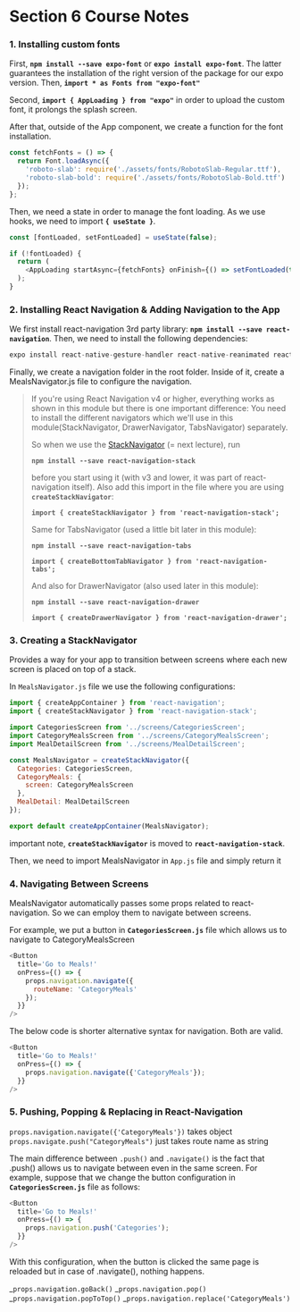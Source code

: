 # Section 6 Course Notes

### 1. Installing custom fonts

First, **`npm install --save expo-font`** or **`expo install expo-font`**. The latter guarantees the installation of the right version of the package for our expo version. Then,
**`import * as Fonts from "expo-font"`**

Second, **`import { AppLoading } from "expo"`** in order to upload the custom font, it prolongs the splash screen.

After that, outside of the App component, we create a function for the font installation.

```javascript
const fetchFonts = () => {
  return Font.loadAsync({
    'roboto-slab': require('./assets/fonts/RobotoSlab-Regular.ttf'),
    'roboto-slab-bold': require('./assets/fonts/RobotoSlab-Bold.ttf')
  });
};
```

Then, we need a state in order to manage the font loading. As we use hooks, we need to import **`{ useState }`**.

```javascript
const [fontLoaded, setFontLoaded] = useState(false);

if (!fontLoaded) {
  return (
    <AppLoading startAsync={fetchFonts} onFinish={() => setFontLoaded(true)} />
  );
}
```

### 2. Installing React Navigation & Adding Navigation to the App

We first install react-navigation 3rd party library: **`npm install --save react-navigation`**. Then, we need to install the following dependencies:

```javascript
expo install react-native-gesture-handler react-native-reanimated react-native-screens react-native-safe-area-context @react-native-community/masked-view
```

Finally, we create a navigation folder in the root folder. Inside of it, create a MealsNavigator.js file to configure the navigation.

> If you're using React Navigation v4 or higher, everything works as shown in this module but there is one important difference:
> You need to install the different navigators which we'll use in this module(StackNavigator, DrawerNavigator, TabsNavigator) separately.
>
> So when we use the [StackNavigator](https://reactnavigation.org/docs/en/stack-navigator.html) (= next lecture), run
>
> **`npm install --save react-navigation-stack`**
>
> before you start using it (with v3 and lower, it was part of react-navigation itself).
> Also add this import in the file where you are using **`createStackNavigator`**:
>
> **`import { createStackNavigator } from 'react-navigation-stack';`**
>
> Same for TabsNavigator (used a little bit later in this module):
>
> **`npm install --save react-navigation-tabs`**
>
> **`import { createBottomTabNavigator } from 'react-navigation-tabs';`**
>
> And also for DrawerNavigator (also used later in this module):
>
> **`npm install --save react-navigation-drawer`**
>
> **`import { createDrawerNavigator } from 'react-navigation-drawer';`**

### 3. Creating a StackNavigator

Provides a way for your app to transition between screens where each new screen is placed on top of a stack.

In `MealsNavigator.js` file we use the following configurations:

```javascript
import { createAppContainer } from 'react-navigation';
import { createStackNavigator } from 'react-navigation-stack';

import CategoriesScreen from '../screens/CategoriesScreen';
import CategoryMealsScreen from '../screens/CategoryMealsScreen';
import MealDetailScreen from '../screens/MealDetailScreen';

const MealsNavigator = createStackNavigator({
  Categories: CategoriesScreen,
  CategoryMeals: {
    screen: CategoryMealsScreen
  },
  MealDetail: MealDetailScreen
});

export default createAppContainer(MealsNavigator);
```

important note, **`createStackNavigator`** is moved to **`react-navigation-stack`**.

Then, we need to import MealsNavigator in `App.js` file and simply return it <MealsNavigator />

### 4. Navigating Between Screens

MealsNavigator automatically passes some props related to react-navigation. So we can employ them to navigate between screens.

For example, we put a button in **`CategoriesScreen.js`** file which allows us to navigate to CategoryMealsScreen

```javascript
<Button
  title='Go to Meals!'
  onPress={() => {
    props.navigation.navigate({
      routeName: 'CategoryMeals'
    });
  }}
/>
```

The below code is shorter alternative syntax for navigation. Both are valid.

```javascript
<Button
  title='Go to Meals!'
  onPress={() => {
    props.navigation.navigate({'CategoryMeals'});
  }}
/>
```

### 5. Pushing, Popping & Replacing in React-Navigation

`props.navigation.navigate({'CategoryMeals'})` takes object
`props.navigate.push("CategoryMeals")` just takes route name as string

The main difference between `.push()` and `.navigate()` is the fact that .push() allows us to navigate between even in the same screen. For example, suppose that we change the button configuration in **`CategoriesScreen.js`** file as follows:

```javascript
<Button
  title='Go to Meals!'
  onPress={() => {
    props.navigation.push('Categories');
  }}
/>
```

With this configuration, when the button is clicked the same page is reloaded but in case of .navigate(), nothing happens.

_`props.navigation.goBack()`
_`props.navigation.pop()`
_`props.navigation.popToTop()`
_`props.navigation.replace('CategoryMeals')`
